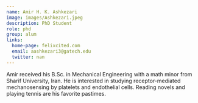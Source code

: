 ```yaml
---
name: Amir H. K. Ashkezari
image: images/Ashkezari.jpeg
description: PhD Student
role: phd
group: alum
links:
  home-page: felixcited.com
  email: aashkezari3@gatech.edu
  twitter: nan
---
```


Amir received his B.Sc. in Mechanical Engineering with a math minor from Sharif University, Iran. He is interested in studying receptor-mediated mechanosensing by platelets and endothelial cells. Reading novels and playing tennis are his favorite pastimes.
